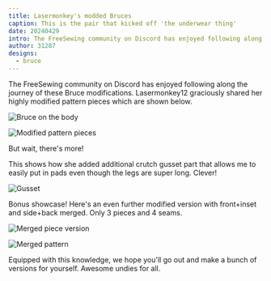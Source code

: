 ```yaml
---
title: Lasermonkey's modded Bruces
caption: This is the pair that kicked off 'the underwear thing'
date: 20240429
intro: The FreeSewing community on Discord has enjoyed following along the journey of these Bruce modifications.
author: 31287
designs:
  - bruce
---
```


The FreeSewing community on Discord has enjoyed following along the journey of these Bruce modifications. Lasermonkey12 graciously shared her highly modified pattern pieces which are shown below.

![Bruce on the body](https://imagedelivery.net/ouSuR9yY1bHt-fuAokSA5Q/showcase-lasermonkeys-modded-bruces-6/public "Bruce on the body")

![Modified pattern pieces](https://imagedelivery.net/ouSuR9yY1bHt-fuAokSA5Q/showcase-lasermonkeys-modded-bruces-2/public "Modified pattern pieces")

But wait, there's more!

This shows how she added additional crutch gusset part that allows me to easily put in pads even though the legs are super long. Clever!

![Gusset](https://imagedelivery.net/ouSuR9yY1bHt-fuAokSA5Q/showcase-lasermonkeys-modded-bruces-5/public "Gusset")

Bonus showcase! Here's an even further modified version with front+inset and side+back merged. Only 3 pieces and 4 seams.

![Merged piece version](https://imagedelivery.net/ouSuR9yY1bHt-fuAokSA5Q/showcase-lasermonkeys-modded-bruces-3/public "Merged piece version")

![Merged pattern](https://imagedelivery.net/ouSuR9yY1bHt-fuAokSA5Q/showcase-lasermonkeys-modded-bruces-4/public "Merged pattern")

Equipped with this knowledge, we hope you'll go out and make a bunch of versions for yourself. Awesome undies for all.
